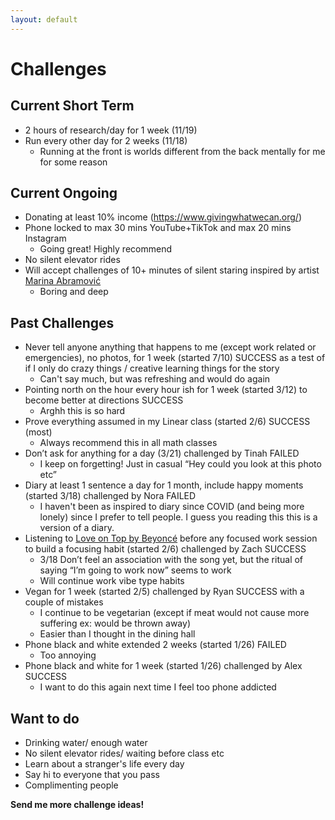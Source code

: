 ```yaml
---
layout: default
---
```

# Challenges

## Current Short Term

- 2 hours of research/day for 1 week (11/19)
- Run every other day for 2 weeks (11/18)
  - Running at the front is worlds different from the back mentally for me for some reason

## Current Ongoing

- Donating at least 10% income (https://www.givingwhatwecan.org/)
- Phone locked to max 30 mins YouTube+TikTok and max 20 mins Instagram
  - Going great! Highly recommend
- No silent elevator rides 
- Will accept challenges of 10+ minutes of silent staring inspired by artist [Marina Abramović](https://www.moma.org/learn/moma_learning/marina-abramovic-marina-abramovic-the-artist-is-present-2010/)
  - Boring and deep

## Past Challenges

- Never tell anyone anything that happens to me (except work related or emergencies), no photos, for 1 week (started 7/10) SUCCESS as a test of if I only do crazy things / creative learning things for the story
  - Can't say much, but was refreshing and would do again
- Pointing north on the hour every hour ish for 1 week (started 3/12) to become better at directions SUCCESS
  - Arghh this is so hard 
- Prove everything assumed in my Linear class (started 2/6) SUCCESS (most)
  - Always recommend this in all math classes
- Don’t ask for anything for a day (3/21) challenged by Tinah FAILED
  - I keep on forgetting! Just in casual “Hey could you look at this photo etc”
- Diary at least 1 sentence a day for 1 month, include happy moments (started 3/18) challenged by Nora FAILED
  - I haven't been as inspired to diary since COVID (and being more lonely) since I prefer to tell people. I guess you reading this this is a version of a diary. 
- Listening to [Love on Top by Beyoncé](https://open.spotify.com/track/1z6WtY7X4HQJvzxC4UgkSf?si=07dd6dd216d545d5) before any focused work session to build a focusing habit (started 2/6) challenged by Zach SUCCESS
  - 3/18 Don’t feel an association with the song yet, but the ritual of saying “I’m going to work now” seems to work
  - Will continue work vibe type habits
- Vegan for 1 week (started 2/5) challenged by Ryan SUCCESS with a couple of mistakes
  - I continue to be vegetarian (except if meat would not cause more suffering ex: would be thrown away)
  - Easier than I thought in the dining hall
- Phone black and white extended 2 weeks (started 1/26) FAILED
  - Too annoying
- Phone black and white for 1 week (started 1/26) challenged by Alex SUCCESS
  - I want to do this again next time I feel too phone addicted

## Want to do

- Drinking water/ enough water
- No silent elevator rides/ waiting before class etc
- Learn about a stranger's life every day
- Say hi to everyone that you pass
- Complimenting people

**Send me more challenge ideas!**

